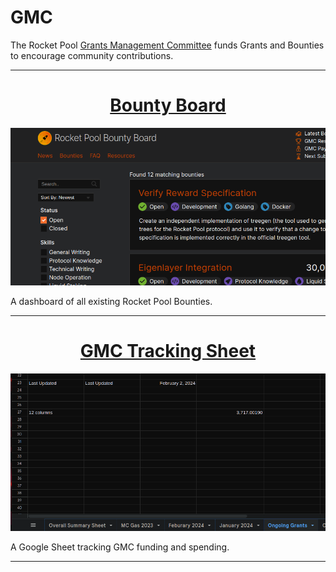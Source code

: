 # GMC

The Rocket Pool [Grants Management Committee](https://rpips.rocketpool.net/RPIPs/RPIP-15) funds Grants and Bounties to encourage community contributions.

---

<center>

# [Bounty Board](https://rpbountyboard.com/)

![](../assets/bountyboard.png)

</center>

A dashboard of all existing Rocket Pool Bounties.

---

<center>

# [GMC Tracking Sheet](https://docs.google.com/spreadsheets/d/1dMtHJ4sffBidSN5RphLYC9A5HrsRNqHfqLVn-nJR104/)

![](../assets/gmc-sheet.png)

</center>

A Google Sheet tracking GMC funding and spending. 

---
